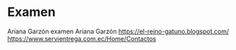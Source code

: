 # Examen
Ariana Garzón examen 
Ariana Garzón 
https://el-reino-gatuno.blogspot.com/
https://www.servientrega.com.ec/Home/Contactos
